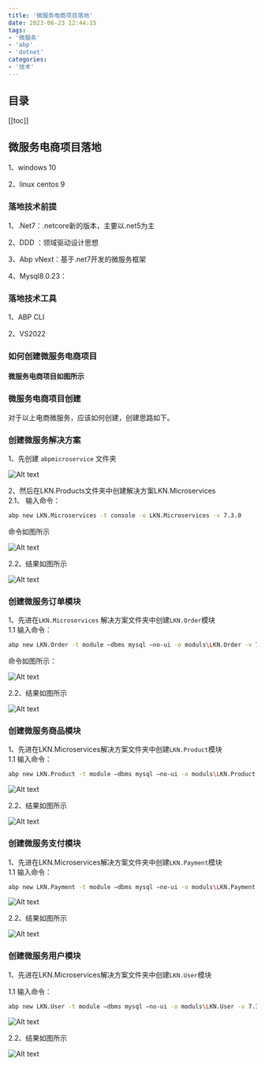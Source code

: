 ```yaml
---
title: '微服务电商项目落地'
date: 2023-06-23 12:44:15
tags:
- '微服务'
- 'abp'
- 'dotnet'
categories:
- '技术'
---
```

## 目录

[[toc]]

## 微服务电商项目落地  

1、windows 10

2、linux centos 9

### 落地技术前提
1、.Net7：.netcore新的版本，主要以.net5为主

2、DDD ：领域驱动设计思想

3、Abp vNext：基于.net7开发的微服务框架

4、Mysql8.0.23：

### 落地技术工具
1、ABP CLI

2、VS2022

### 如何创建微服务电商项目
#### 微服务电商项目如图所示



### 微服务电商项目创建  
对于以上电商微服务，应该如何创建，创建思路如下。 

### 创建微服务解决方案  
1、先创建 `abpmicroservice` 文件夹  

![Alt text](/images/abpmicroservices/abpmicroservices0001_0001.png)   

2、然后在LKN.Products文件夹中创建解决方案LKN.Microservices   
2.1、 输入命令：
``` bash
abp new LKN.Microservices -t console -o LKN.Microservices -v 7.3.0
```
命令如图所示   

![Alt text](/images/abpmicroservices/abpmicroservices0001_0002.png)   

 2.2、结果如图所示

![Alt text](/images/abpmicroservices/abpmicroservices0001_0003.png)   


### 创建微服务订单模块  
1、先进在`LKN.Microservices` 解决方案文件夹中创建`LKN.Order`模块   
1.1 输入命令：
``` bash 
abp new LKN.Order -t module –dbms mysql –no-ui -o moduls\LKN.Order -v 7.3.0
```
 命令如图所示：    

![Alt text](/images/abpmicroservices/abpmicroservices0001_0004.png)   

2.2、结果如图所示

![Alt text](/images/abpmicroservices/abpmicroservices0001_0005.png)   

### 创建微服务商品模块  

1、先进在LKN.Microservices解决方案文件夹中创建`LKN.Product`模块  
1.1 输入命令：
``` bash 
abp new LKN.Product -t module –dbms mysql –no-ui -o moduls\LKN.Product -v 7.3.0
```
![Alt text](/images/abpmicroservices/abpmicroservices0001_0006.png)   

2.2、结果如图所示   

![Alt text](/images/abpmicroservices/abpmicroservices0001_0007.png)   


### 创建微服务支付模块  

1、先进在LKN.Microservices解决方案文件夹中创建`LKN.Payment`模块  
1.1 输入命令：
``` bash 
abp new LKN.Payment -t module –dbms mysql –no-ui -o moduls\LKN.Payment -v 7.3.0
```
![Alt text](/images/abpmicroservices/abpmicroservices0001_0008.png)   

2.2、结果如图所示    

![Alt text](/images/abpmicroservices/abpmicroservices0001_0009.png)   

### 创建微服务用户模块  

1、先进在LKN.Microservices解决方案文件夹中创建`LKN.User`模块   

1.1 输入命令：  
``` bash 
abp new LKN.User -t module –dbms mysql –no-ui -o moduls\LKN.User -v 7.3.0
```
![Alt text](/images/abpmicroservices/abpmicroservices0001_0010.png)   

2.2、结果如图所示   

![Alt text](/images/abpmicroservices/abpmicroservices0001_0011.png)   
